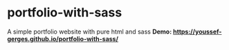 # portfolio-with-sass
A simple portfolio website with pure html and sass
<b>Demo: https://youssef-gerges.github.io/portfolio-with-sass/</b>
